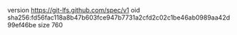 version https://git-lfs.github.com/spec/v1
oid sha256:fd56fac118a8b47b603fce947b7731a2cfd2c02c1be46ab0989aa42d99ef46be
size 760
